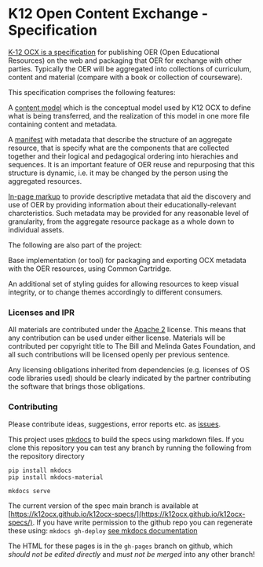 # K12 Open Content Exchange - Specification

[K-12 OCX is a specification](https://k12ocx.github.io/k12ocx-specs/) for publishing OER (Open Educational Resources) on the web and packaging that OER for exchange with other parties. Typically the OER will be aggregated into collections of curriculum, content and material (compare with a book or collection of courseware).

This specification comprises the following features:

A [content model](https://k12ocx.github.io/k12ocx-specs/contentmodel/) which is the conceptual model used by K12 OCX to define what is being transferred, and the realization of this model in one more file containing content and metadata.

A [manifest](https://k12ocx.github.io/k12ocx-specs/manifest/) with metadata that describe the structure of an aggregate resource, that is specify what are the components that are collected together and their logical and pedagogical ordering into hierachies and sequences. It is an important feature of OER reuse and repurposing that this structure is dynamic, i.e. it may be changed by the person using the aggregated resources.

[In-page markup](https://k12ocx.github.io/k12ocx-specs/inpage/) to provide descriptive metadata that aid the discovery and use of OER by providing information about their educationally-relevant charcteristics. Such metadata may be provided for any reasonable level of granularity, from the aggregate resource package as a whole down to individual assets.

The following are also part of the project:

Base implementation (or tool) for packaging and exporting OCX metadata with the OER resources, using Common Cartridge.

An additional set of styling guides for allowing resources to keep visual integrity, or to change themes accordingly to different consumers.

### Licenses and IPR
All materials are contributed under the [Apache 2](https://www.apache.org/licenses/LICENSE-2.0) license. This means that any contribution can be used under either license. Materials will be contributed per copyright title to The Bill and Melinda Gates Foundation, and all such contributions will be licensed openly per previous sentence.

Any licensing obligations inherited from dependencies (e.g. licenses of OS code libraries used) should be clearly indicated by the partner contributing the software that brings those obligations.

### Contributing
Please contribute ideas, suggestions, error reports etc. as [issues](https://github.com/K12OCX/k12ocx-specs/issues).

This project uses [mkdocs](http://www.mkdocs.org/) to build the specs using markdown files. If you clone this repository you can test any branch by running the following from the repository directory

```
pip install mkdocs
pip install mkdocs-material

mkdocs serve
```

The current version of the spec main branch is available at [https://k12ocx.github.io/k12ocx-specs/](https://k12ocx.github.io/k12ocx-specs/). If you have write permission to the github repo you can regenerate these using: `mkdocs gh-deploy` [see mkdocs documentation](https://www.mkdocs.org/user-guide/deploying-your-docs/)

The HTML for these pages is in the `gh-pages` branch on github, which *should not be edited directly* and *must not be merged* into any other branch!
